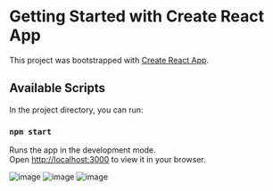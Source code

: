 # Getting Started with Create React App

This project was bootstrapped with [Create React App](https://github.com/facebook/create-react-app).

## Available Scripts

In the project directory, you can run:

### `npm start`

Runs the app in the development mode.\
Open [http://localhost:3000](http://localhost:3000) to view it in your browser.

![image](https://github.com/DevKiane/Travel-Journal/assets/157268713/1634e8ef-197b-4ecd-9f72-d9769e0b9748)
![image](https://github.com/DevKiane/Travel-Journal/assets/157268713/26580b79-583f-477b-993d-beb6bb149d6c)
![image](https://github.com/DevKiane/Travel-Journal/assets/157268713/fae2491c-df3a-48d3-a513-9cd5c65cf6ac)
